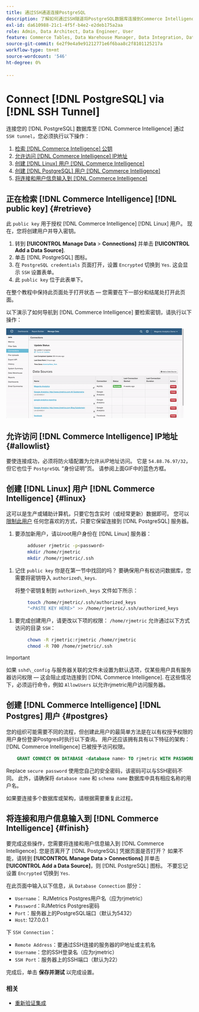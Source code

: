 ```yaml
---
title: 通过SSH通道连接PostgreSQL
description: 了解如何通过SSH隧道将PostgreSQL数据库连接到Commerce Intelligence。
exl-id: da610988-21c1-4f5f-b4e2-e2deb175a2aa
role: Admin, Data Architect, Data Engineer, User
feature: Commerce Tables, Data Warehouse Manager, Data Integration, Data Import/Export, SQL Report Builder
source-git-commit: 6e2f9e4a9e91212771e6f6baa8c2f8101125217a
workflow-type: tm+mt
source-wordcount: '546'
ht-degree: 0%

---
```


# Connect [!DNL PostgreSQL] via [!DNL SSH Tunnel]

连接您的 [!DNL PostgreSQL] 数据库至 [!DNL Commerce Intelligence] 通过 `SSH tunnel`，您必须执行以下操作：

1. [检索 [!DNL Commerce Intelligence] 公钥](#retrieve)
1. [允许访问 [!DNL Commerce Intelligence] IP地址](#allowlist)
1. [创建 [!DNL Linux] 用户 [!DNL Commerce Intelligence]](#linux)
1. [创建 [!DNL PostgreSQL] 用户 [!DNL Commerce Intelligence]](#postgres)
1. [将连接和用户信息输入到 [!DNL Commerce Intelligence]](#finish)

## 正在检索 [!DNL Commerce Intelligence] [!DNL public key] {#retrieve}

此 `public key` 用于授权 [!DNL Commerce Intelligence] [!DNL Linux] 用户。 现在，您将创建用户并导入密钥。

1. 转到 **[!UICONTROL Manage Data** > **Connections]** 并单击 **[!UICONTROL Add a Data Source]**.
1. 单击 [!DNL PostgreSQL] 图标。
1. 在 `PostgreSQL credentials` 页面打开，设置 `Encrypted` 切换到 `Yes`. 这会显示 `SSH` 设置表单。
1. 此 `public key` 位于此表单下。

在整个教程中保持此页面处于打开状态 — 您需要在下一部分和结尾处打开此页面。

以下演示了如何导航到 [!DNL Commerce Intelligence] 要检索密钥，请执行以下操作：

![检索RJMetrics公钥](../../../assets/get-mbi-public-key.gif)

## 允许访问 [!DNL Commerce Intelligence] IP地址 {#allowlist}

要使连接成功，必须将防火墙配置为允许从IP地址访问。 它是 `54.88.76.97/32`，但它也位于 `PostgreSQL` “身份证明”页。 请参阅上面GIF中的蓝色方框。

## 创建 [!DNL Linux] 用户 [!DNL Commerce Intelligence] {#linux}

这可以是生产或辅助计算机，只要它包含实时（或经常更新）数据即可。 您可以 [限制此用户](../../../administrator/account-management/restrict-db-access.md) 任何您喜欢的方式，只要它保留连接到 [!DNL PostgreSQL] 服务器。

1. 要添加新用户，请以root用户身份在 [!DNL Linux] 服务器：

```bash
        adduser rjmetric -p<password>
        mkdir /home/rjmetric
        mkdir /home/rjmetric/.ssh
```

1. 记住 `public key` 你是在第一节中找回的吗？ 要确保用户有权访问数据库，您需要将密钥导入 `authorized\_keys`.

   将整个密钥复制到 `authorized\_keys` 文件如下所示：

```bash
        touch /home/rjmetric/.ssh/authorized_keys
        "<PASTE KEY HERE>" >> /home/rjmetric/.ssh/authorized_keys
```

1. 要完成创建用户，请更改以下项的权限： `/home/rjmetric` 允许通过以下方式访问的目录 `SSH`：

```bash
        chown -R rjmetric:rjmetric /home/rjmetric
        chmod -R 700 /home/rjmetric/.ssh
```

>[!IMPORTANT]
>
>如果 `sshd\_config` 与服务器关联的文件未设置为默认选项，仅某些用户具有服务器访问权限 — 这会阻止成功连接到 [!DNL Commerce Intelligence]. 在这些情况下，必须运行命令，例如 `AllowUsers` 以允许rjmetric用户访问服务器。

## 创建 [!DNL Commerce Intelligence] [!DNL Postgres] 用户 {#postgres}

您的组织可能需要不同的流程，但创建此用户的最简单方法是在以有权授予权限的用户身份登录Postgres时执行以下查询。 用户还应该拥有具有以下特征的架构： [!DNL Commerce Intelligence] 已被授予访问权限。

```sql
    GRANT CONNECT ON DATABASE <database name> TO rjmetric WITH PASSWORD <secure password>;GRANT USAGE ON SCHEMA <schema name> TO rjmetric;GRANT SELECT ON ALL TABLES IN SCHEMA <schema name> TO rjmetric;ALTER DEFAULT PRIVILEGES IN SCHEMA <schema name> GRANT SELECT ON TABLES TO rjmetric;
```

Replace `secure password` 使用您自己的安全密码，该密码可以与SSH密码不同。 此外，请确保将 `database name` 和 `schema name` 数据库中具有相应名称的用户名。

如果要连接多个数据库或架构，请根据需要重复此过程。

## 将连接和用户信息输入到 [!DNL Commerce Intelligence] {#finish}

要完成这些操作，您需要将连接和用户信息输入到 [!DNL Commerce Intelligence]. 您是否离开了 [!DNL PostgreSQL] 凭据页面是否打开？ 如果不能，请转到 **[!UICONTROL Manage Data > Connections]** 并单击 **[!UICONTROL Add a Data Source]**，则 [!DNL PostgreSQL] 图标。 不要忘记设置 `Encrypted` 切换到 `Yes`.

在此页面中输入以下信息，从 `Database Connection` 部分：

* `Username`： RJMetrics Postgres用户名（应为rjmetric）
* `Password`：RJMetrics Postgres密码
* `Port`：服务器上的PostgreSQL端口（默认为5432）
* `Host`: 127.0.0.1

下 `SSH Connection`：

* `Remote Address`：要通过SSH连接的服务器的IP地址或主机名
* `Username`：您的SSH登录名（应为rjmetric）
* `SSH Port`：服务器上的SSH端口（默认为22）

完成后，单击 **保存并测试** 以完成设置。

### 相关

* [重新验证集成](https://experienceleague.adobe.com/docs/commerce-knowledge-base/kb/how-to/mbi-reauthenticating-integrations.html)
